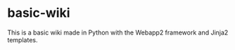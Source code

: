 basic-wiki
==========

This is a basic wiki made in Python with the Webapp2 framework and Jinja2 templates.
